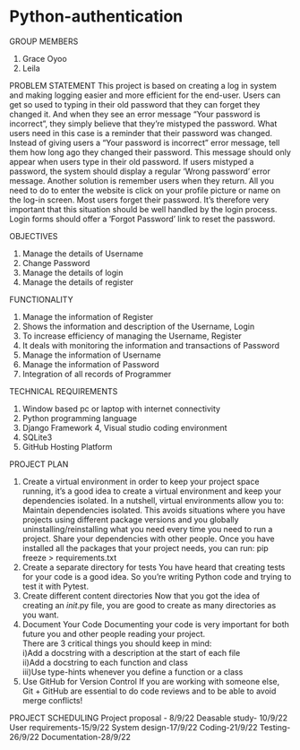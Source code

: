 # Python-authentication

GROUP MEMBERS
1. Grace Oyoo
2. Leila


PROBLEM STATEMENT
This project is based on creating a log in system and making logging easier and more efficient for the    end-user. Users can get so used to typing in their old password that they can forget they changed it. And when they see an error message “Your password is incorrect”, they simply believe that they’re mistyped the password. What users need in this case is a reminder that their password was changed. Instead of giving users a “Your password is incorrect” error message, tell them how long ago they changed their password. This message should only appear when users type in their old password. If users mistyped a password, the system should display a regular ‘Wrong password’ error message.
Another  solution is remember users when they return. All you need to do to enter the website is click on your profile picture or name on the log-in screen.
Most users forget their password. It’s therefore very important that this situation should be well handled by the login process. Login forms should offer a ‘Forgot Password’ link to reset the password.


OBJECTIVES
1. Manage the details of Username
2. Change Password
3. Manage the details of login
4. Manage the details of register


FUNCTIONALITY
1. Manage the information of Register
2. Shows the information and description of the Username, Login
3. To increase efficiency of managing the Username, Register
4. It deals with monitoring the information and transactions of Password
5. Manage the information of Username
6. Manage the information of Password
7. Integration of all records of Programmer


TECHNICAL REQUIREMENTS
1. Window based pc or laptop with internet connectivity
2. Python programming language
3. Django Framework
4, Visual studio coding environment
5. SQLite3
6. GitHub Hosting Platform


PROJECT PLAN
1. Create a virtual environment in order to keep your project space running, it’s a good idea to create a virtual environment and keep your dependencies isolated.
In a nutshell, virtual environments allow you to: Maintain dependencies isolated. This avoids situations where you have projects using different package versions and you globally uninstalling/reinstalling what you need every time you need to run a project. Share your dependencies with other people. Once you have installed all the packages that your project needs, you can run: pip freeze > requirements.txt
2. Create a separate directory for tests 
You have heard that creating tests for your code is a good idea. So you’re writing Python code and trying to test it with Pytest.
3. Create different content directories 
Now that you got the idea of creating an _init_.py file, you are good to create as many directories as you want.
4. Document Your Code 
Documenting your code is very important for both future you and other people reading your project.  
There are 3 critical things you should keep in mind:   
i)Add a docstring with a description at the start of each file   
ii)Add a docstring to each function and class   
iii)Use type-hints whenever you define a function or a class
5. Use GitHub for Version Control 
If you are working with someone else, Git + GitHub are essential to do code reviews and to be able to avoid merge conflicts!


PROJECT SCHEDULING
Project proposal - 8/9/22
Deasable study- 10/9/22
User requirements-15/9/22
System design-17/9/22
Coding-21/9/22
Testing-26/9/22
Documentation-28/9/22
